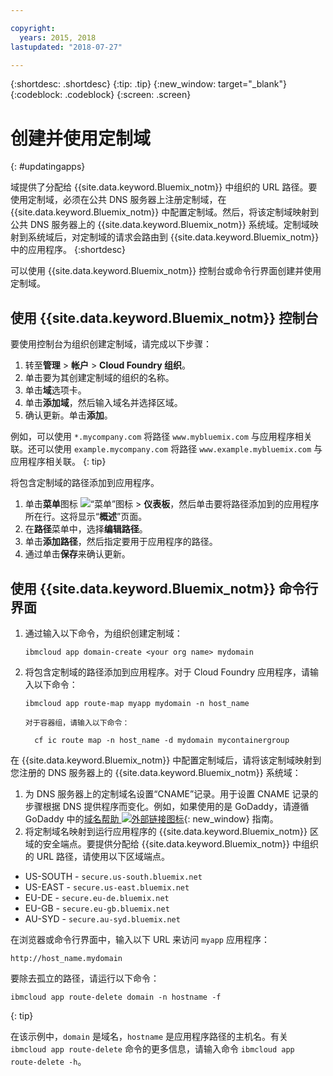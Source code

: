 ```yaml
---

copyright:
  years: 2015, 2018
lastupdated: "2018-07-27"

---
```


{:shortdesc: .shortdesc}
{:tip: .tip}
{:new_window: target="_blank"}
{:codeblock: .codeblock}
{:screen: .screen}

# 创建并使用定制域
{: #updatingapps}

域提供了分配给 {{site.data.keyword.Bluemix_notm}} 中组织的 URL 路径。要使用定制域，必须在公共 DNS 服务器上注册定制域，在 {{site.data.keyword.Bluemix_notm}} 中配置定制域。然后，将该定制域映射到公共 DNS 服务器上的 {{site.data.keyword.Bluemix_notm}} 系统域。定制域映射到系统域后，对定制域的请求会路由到 {{site.data.keyword.Bluemix_notm}} 中的应用程序。
{:shortdesc}

可以使用 {{site.data.keyword.Bluemix_notm}} 控制台或命令行界面创建并使用定制域。

## 使用 {{site.data.keyword.Bluemix_notm}} 控制台

要使用控制台为组织创建定制域，请完成以下步骤：

1. 转至**管理** > **帐户** > **Cloud Foundry 组织**。
2. 单击要为其创建定制域的组织的名称。
3. 单击**域**选项卡。
4. 单击**添加域**，然后输入域名并选择区域。
5. 确认更新。单击**添加**。

例如，可以使用 `*.mycompany.com` 将路径 `www.mybluemix.com` 与应用程序相关联。还可以使用 `example.mycompany.com` 将路径 `www.example.mybluemix.com` 与应用程序相关联。
{: tip}

将包含定制域的路径添加到应用程序。

1. 单击**菜单**图标 ![“菜单”图标](../icons/icon_hamburger.svg) > **仪表板**，然后单击要将路径添加到的应用程序所在行。这将显示“**概述**”页面。
2. 在**路径**菜单中，选择**编辑路径**。
3. 单击**添加路径**，然后指定要用于应用程序的路径。
4. 通过单击**保存**来确认更新。

## 使用 {{site.data.keyword.Bluemix_notm}} 命令行界面

1. 通过输入以下命令，为组织创建定制域：

   ```
   ibmcloud app domain-create <your org name> mydomain
   ```

2. 将包含定制域的路径添加到应用程序。对于 Cloud Foundry 应用程序，请输入以下命令：

   ```
   ibmcloud app route-map myapp mydomain -n host_name

   ```

       对于容器组，请输入以下命令：


   ```
     cf ic route map -n host_name -d mydomain mycontainergroup
     ```

在 {{site.data.keyword.Bluemix_notm}} 中配置定制域后，请将该定制域映射到您注册的 DNS 服务器上的 {{site.data.keyword.Bluemix_notm}} 系统域：

1. 为 DNS 服务器上的定制域名设置“CNAME”记录。用于设置 CNAME 记录的步骤根据 DNS 提供程序而变化。例如，如果使用的是 GoDaddy，请遵循 GoDaddy 中的[域名帮助 ![外部链接图标](../icons/launch-glyph.svg "外部链接图标")](https://www.godaddy.com/help/add-a-cname-record-19236){: new_window} 指南。
2. 将定制域名映射到运行应用程序的 {{site.data.keyword.Bluemix_notm}} 区域的安全端点。要提供分配给 {{site.data.keyword.Bluemix_notm}} 中组织的 URL 路径，请使用以下区域端点。

  * US-SOUTH - `secure.us-south.bluemix.net`
  * US-EAST - `secure.us-east.bluemix.net`
  * EU-DE - `secure.eu-de.bluemix.net`
  * EU-GB - `secure.eu-gb.bluemix.net`
  * AU-SYD - `secure.au-syd.bluemix.net`

在浏览器或命令行界面中，输入以下 URL 来访问 `myapp` 应用程序：

```
http://host_name.mydomain
```

要除去孤立的路径，请运行以下命令：

```
ibmcloud app route-delete domain -n hostname -f

```
{: tip}

在该示例中，`domain` 是域名，`hostname` 是应用程序路径的主机名。有关 `ibmcloud app route-delete` 命令的更多信息，请输入命令 `ibmcloud app route-delete -h`。
